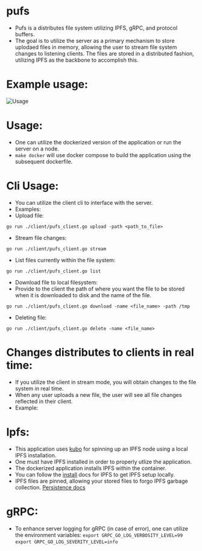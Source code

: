 # pufs
- Pufs is a distributes file system utilizing IPFS, gRPC, and protocol buffers.
- The goal is to utilize the server as a primary mechanism to store uplodaed files in memory, allowing the user to stream file system changes to listening clients. The files are stored in a distributed fashion, utilizing IPFS as the backbone to accomplish this.

# Example usage:

![Usage](https://pufs-gif-github.s3.us-west-2.amazonaws.com/pufs.gif)

# Usage:
- One can utilize the dockerized version of the application or run the server on a node.
- ```make docker``` will use docker compose to build the application using the subsequent dockerfile.

# Cli Usage:
- You can utilize the client cli to interface with the server.
- Examples:
- Upload file:
```
go run ./client/pufs_client.go upload -path <path_to_file>
```
- Stream file changes:
```
go run ./client/pufs_client.go stream
```
- List files currently within the file system:
```
go run ./client/pufs_client.go list
```
- Download file to local filesystem:
- Provide to the client the path of where you want the file to be stored when it is downloaded to disk and the name of the file.
```
go run ./client/pufs_client.go download -name <file_name> -path /tmp
```
- Deleting file:
```
go run ./client/pufs_client.go delete -name <file_name>
```

# Changes distributes to clients in real time:
- If you utilize the client in stream mode, you will obtain changes to the file system in real time.
- When any user uploads a new file, the user will see all file changes reflected in their client.
- Example:

# Ipfs:
- This application uses [kubo](https://github.com/ipfs/kubo) for spinning up an IPFS node using a local IPFS installation.
- One must have IPFS installed in order to properly utlize the application.
- The dockerized application installs IPFS within the container.
- You can follow the [install](https://docs.ipfs.io/install/) docs for IPFS to get IPFS setup locally.
- IPFS files are pinned, allowing your stored files to forgo IPFS garbage collection.
[Persistence docs](https://docs.ipfs.tech/concepts/persistence/)


# gRPC:
- To enhance server logging for gRPC (in case of error), one can utilize the environment variables:
```export GRPC_GO_LOG_VERBOSITY_LEVEL=99```
```export GRPC_GO_LOG_SEVERITY_LEVEL=info```
